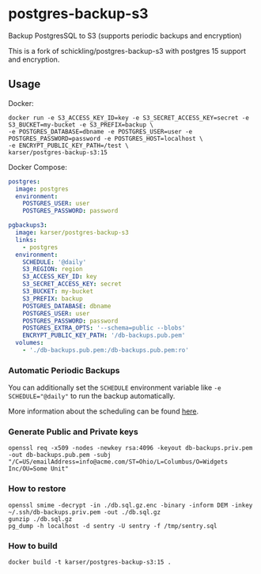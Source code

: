 # postgres-backup-s3

Backup PostgresSQL to S3 (supports periodic backups and encryption)

This is a fork of schickling/postgres-backup-s3 with postgres 15 support and encryption.

## Usage

Docker:
```
docker run -e S3_ACCESS_KEY_ID=key -e S3_SECRET_ACCESS_KEY=secret -e S3_BUCKET=my-bucket -e S3_PREFIX=backup \
-e POSTGRES_DATABASE=dbname -e POSTGRES_USER=user -e POSTGRES_PASSWORD=password -e POSTGRES_HOST=localhost \
-e ENCRYPT_PUBLIC_KEY_PATH=/test \
karser/postgres-backup-s3:15
```

Docker Compose:
```yaml
postgres:
  image: postgres
  environment:
    POSTGRES_USER: user
    POSTGRES_PASSWORD: password

pgbackups3:
  image: karser/postgres-backup-s3
  links:
    - postgres
  environment:
    SCHEDULE: '@daily'
    S3_REGION: region
    S3_ACCESS_KEY_ID: key
    S3_SECRET_ACCESS_KEY: secret
    S3_BUCKET: my-bucket
    S3_PREFIX: backup
    POSTGRES_DATABASE: dbname
    POSTGRES_USER: user
    POSTGRES_PASSWORD: password
    POSTGRES_EXTRA_OPTS: '--schema=public --blobs'
    ENCRYPT_PUBLIC_KEY_PATH: '/db-backups.pub.pem'
  volumes:
    - './db-backups.pub.pem:/db-backups.pub.pem:ro'
```

### Automatic Periodic Backups

You can additionally set the `SCHEDULE` environment variable like `-e SCHEDULE="@daily"` to run the backup automatically.

More information about the scheduling can be found [here](http://godoc.org/github.com/robfig/cron#hdr-Predefined_schedules).

### Generate Public and Private keys
```
openssl req -x509 -nodes -newkey rsa:4096 -keyout db-backups.priv.pem -out db-backups.pub.pem -subj "/C=US/emailAddress=info@acme.com/ST=Ohio/L=Columbus/O=Widgets Inc/OU=Some Unit"
```

### How to restore

```
openssl smime -decrypt -in ./db.sql.gz.enc -binary -inform DEM -inkey ~/.ssh/db-backups.priv.pem -out ./db.sql.gz
gunzip ./db.sql.gz
pg_dump -h localhost -d sentry -U sentry -f /tmp/sentry.sql
```

### How to build
```
docker build -t karser/postgres-backup-s3:15 .
```
